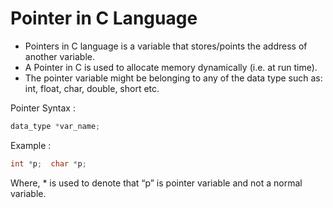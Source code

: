 # Pointer in C Language
- Pointers in C language is a variable that stores/points the address of another variable. 
- A Pointer in C is used to allocate memory dynamically (i.e. at run time). 
- The pointer variable might be belonging to any of the data type such as:
	 int, float, char, double, short etc.

Pointer Syntax : 
```c
data_type *var_name; 
```
Example : 
```c
int *p;  char *p;
```
Where, * is used to denote that “p” is pointer variable and not a normal variable.

